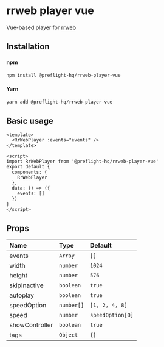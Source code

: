 
# rrweb player vue

Vue-based player for [rrweb](https://github.com/rrweb-io/rrweb)




## Installation

#### npm
```sh
npm install @preflight-hq/rrweb-player-vue
```
#### Yarn
```sh
yarn add @preflight-hq/rrweb-player-vue
```

## Basic usage

```vue
<template>
  <RrWebPlayer :events="events" />
</template>

<script>
import RrWebPlayer from '@preflight-hq/rrweb-player-vue'
export default {
  components: {
    RrWebPlayer
  },
  data: () => ({
    events: []
  })
}
</script>

```


## Props

| Name | Type     | Default                |
| :-------- | :------- | :------------------------- |
| events | `Array` | `[]` |
| width | `number` | `1024` |
| height | `number` | `576` |
| skipInactive | `boolean` | `true` |
| autoplay | `boolean` | `true` |
| speedOption | `number[]` | `[1, 2, 4, 8]` |
| speed | `number` | `speedOption[0]` |
| showController | `boolean` | `true` |
| tags | `Object` | `{}` |

